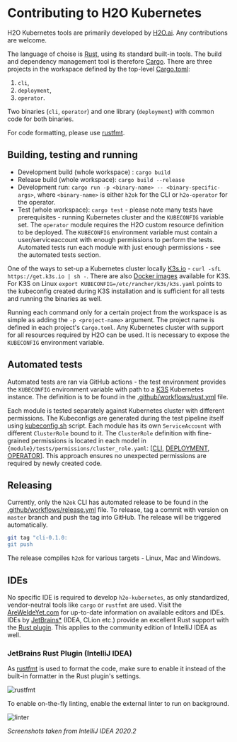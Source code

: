 # Contributing to H2O Kubernetes

H2O Kubernetes tools are primarily developed by [H2O.ai](https://h2o.ai). Any contributions are welcome.

The language of choise is [Rust](https://www.rust-lang.org/), using its standard built-in tools. The build and dependency management tool is therefore [Cargo](https://crates.io/).
There are three projects in the workspace defined by the top-level [Cargo.toml](Cargo.toml):

1. `cli`,
1. `deployment`,
1. `operator`.

Two binaries (`cli`, `operator`) and one library (`deployment`) with common code for both binaries.

For code formatting, please use [rustfmt](https://github.com/rust-lang/rustfmt).

## Building, testing and running

- Development build (whole workspace) : `cargo build`
- Release build (whole workspace): `cargo build --release`
- Development run: `cargo run -p <binary-name> -- <binary-specific-args>`, where `<binary-name>` is either `h2ok` for the CLI or `h2o-operator` for the operator.
- Test (whole workspace): `cargo test` - please note many tests have prerequisites - running Kubernetes cluster and the `KUBECONFIG` variable set. The `operator` module requires the H2O custom resource definition to be deployed.
The `KUBECONFIG` environment variable must contain a user/serviceaccount with enough permissions to perform the tests. Automated tests run each module with
  just enough permissions - see the automated tests section.

One of the ways to set-up a Kubernetes cluster locally [K3s.io](https://k3s.io/) - `curl -sfL https://get.k3s.io | sh -`. There are also [Docker images](https://hub.docker.com/r/rancher/k3s/tags)
available for K3S. For K3S on Linux `export KUBECONFIG=/etc/rancher/k3s/k3s.yaml` points to the kubeconfig created during K3S installation and is
sufficient for all tests and running the binaries as well.

Running each command only for a certain project from the workspace is as simple as adding the `-p <project-name>` argument.
The project name is defined in each project's `Cargo.toml`. Any Kubernetes cluster with support for all resources required by H2O
 can be used. It is necessary to expose the `KUBECONFIG` environment variable.

## Automated tests
Automated tests are ran via GitHub actions - the test environment provides the `KUBECONFIG` environment variable with path to a [K3S](https://k3s.io/) Kubernetes instance.
The definition is to be found in the [.github/workflows/rust.yml](.github/workflows/rust.yml) file.

Each module is tested separately against Kubernetes cluster with different permissions. The Kubeconfigs are generated during the
test pipeline itself using [kubeconfig.sh](tests_common/k8s_cluster_setup/kubeconfig.sh) script. Each module has its own
`ServiceAccount` with different `ClusterRole` bound to it. The `ClusterRole` definition with fine-grained permissions is located in
each model in `{module}/tests/permissions/cluster_role.yaml`: [[CLI](cli/tests/permissions/cluster_role.yaml), [DEPLOYMENT](deployment/tests/permissions/cluster_role.yaml),
[OPERATOR](operator/tests/permissions/cluster_role.yaml)]. This approach ensures no unexpected permissions are required by newly created
code.

## Releasing
Currently, only the `h2ok` CLI has automated release to be found in the [.github/workflows/release.yml](.github/workflows/release-cli.yml) file. To release,
tag a commit with version on `master` branch and push the tag into GitHub. The release will be triggered automatically.

```bash
git tag "cli-0.1.0:
git push
```

The release compiles `h2ok` for various targets - Linux, Mac and Windows.

## IDEs

No specific IDE is required to develop `h2o-kubernetes`, as only standardized, vendor-neutral tools like `cargo` or `rustfmt` are used.
Visit the [AreWeIdeYet.com](https://areweideyet.com/) for up-to-date information on available editors and IDEs. 
IDEs by [JetBrains*](https://intellij-rust.github.io/) (IDEA, CLion etc.) provide an excellent Rust support with the [Rust plugin](https://intellij-rust.github.io/).
This applies to the community edition of IntelliJ IDEA as well.

### JetBrains Rust Plugin (IntelliJ IDEA)

As [rustfmt](https://github.com/rust-lang/rustfmt) is used to format the code, make sure to enable it instead of
the built-in formatter in the Rust plugin's settings.

![rustfmt](.img/rustfmt.png)

To enable on-the-fly linting, enable the external linter to run on background.

![linter](.img/external_linter_idea.png)

*Screenshots taken from IntelliJ IDEA 2020.2*
